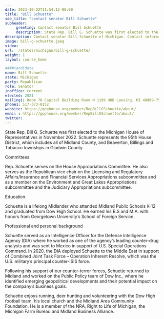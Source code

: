 ```yaml
---
date: 2023-10-22T11:54:12-05:00
title: "Bill Schuette"
seo_title: "contact senator Bill Schuette"
subheader:
     greeting: Contact senator Bill Schuette
     description: State Rep. Bill G. Schuette was first elected to the Michigan House of Representatives in November 2022. Schuette represents the 95th House District, which includes all of Midland County, and Beaverton, Billings and Tobacco townships in Gladwin County.
description: Contact senator Bill Schuette of Michigan. Contact information for Bill Schuette includes email address, phone number, and mailing address.
image: bill-g-schuette.jpeg
video:
url:  /states/michigan/bill-g-schuette/
weight: 1
layout: course_home

####candidate
name: Bill Schuette
state: Michigan
party: Republican
role: Senator
inoffice: current
elected: 2021
mailing1: Room 70 Capitol Building Room N 1199 HOB Lansing, MI 48909-7514
phone1:	517-373-0152
website: https://gophouse.org/member/RepBillGSchuette/about/
email : https://gophouse.org/member/RepBillGSchuette/about/
twitter:
---
```


State Rep. Bill G. Schuette was first elected to the Michigan House of Representatives in November 2022. Schuette represents the 95th House District, which includes all of Midland County, and Beaverton, Billings and Tobacco townships in Gladwin County.

Committees

Rep. Schuette serves on the House Appropriations Committee. He also serves as the Republican vice chair on the Licensing and Regulatory Affairs/Insurance and Financial Services Appropriations subcommittee and as a member on the Environment and Great Lakes Appropriations subcommittee and the Judiciary Appropriations subcommittee.

Education

Schuette is a lifelong Midlander who attended Midland Public Schools K-12 and graduated from Dow High School. He earned his B.S and M.A. with honors from Georgetown University’s School of Foreign Service.

Professional and personal background

Schuette served as an Intelligence Officer for the Defense Intelligence Agency (DIA) where he worked as one of the agency’s leading counter-drug analysts and was sent to Mexico in support of U.S. Special Operations Command. In 2020, the DIA deployed Schuette to the Middle East in support of Combined Joint Task Force – Operation Inherent Resolve, which was the U.S. military’s principal counter-ISIS force.

Following his support of our counter-terror forces, Schuette returned to Midland and worked on the Public Policy team of Dow Inc., where he identified emerging geopolitical developments and their potential impact on the company’s business goals.

Schuette enjoys running, deer hunting and volunteering with the Dow High football team, his local church and the Midland Area Community Foundation. He is a member of the NRA, Right to Life of Michigan, the Michigan Farm Bureau and Midland Business Alliance.
